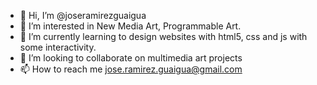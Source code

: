 - 👋 Hi, I’m @joseramirezguaigua
- 👀 I’m interested in New Media Art, Programmable Art.
- 🌱 I’m currently learning to design websites with html5, css and js with some interactivity.
- 💞️ I’m looking to collaborate on multimedia art projects
- 📫 How to reach me jose.ramirez.guaigua@gmail.com

<!---
joseramirezguaigua/joseramirezguaigua is a ✨ special ✨ repository because its `README.md` (this file) appears on your GitHub profile.
You can click the Preview link to take a look at your changes.
--->
